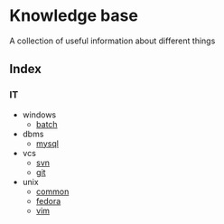 Knowledge base
==============
A collection of useful information about different things

Index
-----
### IT
- windows
    - [batch](it/windows/batch.md)
- dbms
    - [mysql](it/dbms/mysql.md)
- vcs
    - [svn](it/vcs/svn.md)
    - [git](it/vcs/git.md)
- unix
    - [common](unix/common.md)
    - [fedora](unix/fedora.md)
    - [vim](unix/vim.md)